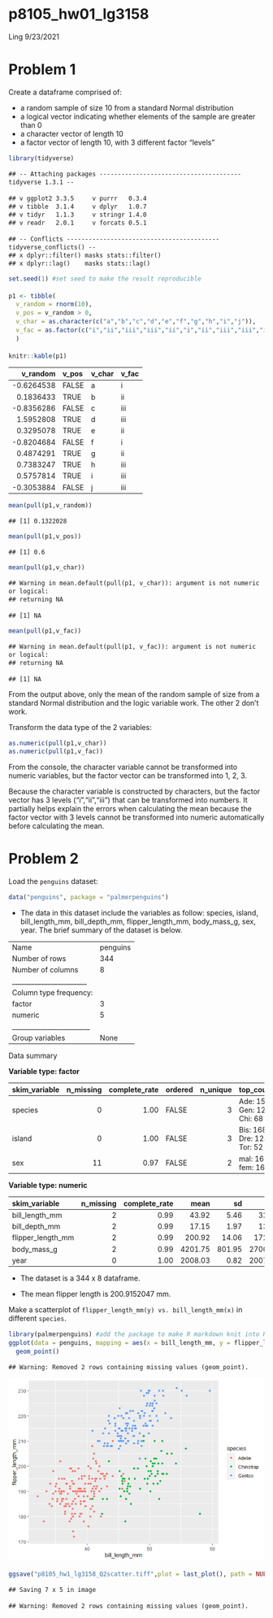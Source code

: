 p8105\_hw01\_lg3158
================
Ling
9/23/2021

# Problem 1

Create a dataframe comprised of:

-   a random sample of size 10 from a standard Normal distribution
-   a logical vector indicating whether elements of the sample are
    greater than 0
-   a character vector of length 10
-   a factor vector of length 10, with 3 different factor “levels”

``` r
library(tidyverse)
```

    ## -- Attaching packages --------------------------------------- tidyverse 1.3.1 --

    ## v ggplot2 3.3.5     v purrr   0.3.4
    ## v tibble  3.1.4     v dplyr   1.0.7
    ## v tidyr   1.1.3     v stringr 1.4.0
    ## v readr   2.0.1     v forcats 0.5.1

    ## -- Conflicts ------------------------------------------ tidyverse_conflicts() --
    ## x dplyr::filter() masks stats::filter()
    ## x dplyr::lag()    masks stats::lag()

``` r
set.seed(1) #set seed to make the result reproducible

p1 <- tibble(
  v_random = rnorm(10),
  v_pos = v_random > 0,
  v_char = as.character(c("a","b","c","d","e","f","g","h","i","j")),
  v_fac = as.factor(c("i","ii","iii","iii","ii","i","ii","iii","iii","iii"))
  )

knitr::kable(p1)
```

|  v\_random | v\_pos | v\_char | v\_fac |
|-----------:|:-------|:--------|:-------|
| -0.6264538 | FALSE  | a       | i      |
|  0.1836433 | TRUE   | b       | ii     |
| -0.8356286 | FALSE  | c       | iii    |
|  1.5952808 | TRUE   | d       | iii    |
|  0.3295078 | TRUE   | e       | ii     |
| -0.8204684 | FALSE  | f       | i      |
|  0.4874291 | TRUE   | g       | ii     |
|  0.7383247 | TRUE   | h       | iii    |
|  0.5757814 | TRUE   | i       | iii    |
| -0.3053884 | FALSE  | j       | iii    |

``` r
mean(pull(p1,v_random))
```

    ## [1] 0.1322028

``` r
mean(pull(p1,v_pos))
```

    ## [1] 0.6

``` r
mean(pull(p1,v_char))
```

    ## Warning in mean.default(pull(p1, v_char)): argument is not numeric or logical:
    ## returning NA

    ## [1] NA

``` r
mean(pull(p1,v_fac))
```

    ## Warning in mean.default(pull(p1, v_fac)): argument is not numeric or logical:
    ## returning NA

    ## [1] NA

From the output above, only the mean of the random sample of size from a
standard Normal distribution and the logic variable work. The other 2
don’t work.

Transform the data type of the 2 variables:

``` r
as.numeric(pull(p1,v_char))
as.numeric(pull(p1,v_fac))
```

From the console, the character variable cannot be transformed into
numeric variables, but the factor vector can be transformed into 1, 2,
3.

Because the character variable is constructed by characters, but the
factor vector has 3 levels (“i”,“ii”,“iii”) that can be transformed into
numbers. It partially helps explain the errors when calculating the mean
because the factor vector with 3 levels cannot be transformed into
numeric automatically before calculating the mean.

# Problem 2

Load the `penguins` dataset:

``` r
data("penguins", package = "palmerpenguins")
```

-   The data in this dataset include the variables as follow: species,
    island, bill\_length\_mm, bill\_depth\_mm, flipper\_length\_mm,
    body\_mass\_g, sex, year. The brief summary of the dataset is below.

|                                                  |          |
|:-------------------------------------------------|:---------|
| Name                                             | penguins |
| Number of rows                                   | 344      |
| Number of columns                                | 8        |
| \_\_\_\_\_\_\_\_\_\_\_\_\_\_\_\_\_\_\_\_\_\_\_   |          |
| Column type frequency:                           |          |
| factor                                           | 3        |
| numeric                                          | 5        |
| \_\_\_\_\_\_\_\_\_\_\_\_\_\_\_\_\_\_\_\_\_\_\_\_ |          |
| Group variables                                  | None     |

Data summary

**Variable type: factor**

| skim\_variable | n\_missing | complete\_rate | ordered | n\_unique | top\_counts                 |
|:---------------|-----------:|---------------:|:--------|----------:|:----------------------------|
| species        |          0 |           1.00 | FALSE   |         3 | Ade: 152, Gen: 124, Chi: 68 |
| island         |          0 |           1.00 | FALSE   |         3 | Bis: 168, Dre: 124, Tor: 52 |
| sex            |         11 |           0.97 | FALSE   |         2 | mal: 168, fem: 165          |

**Variable type: numeric**

| skim\_variable      | n\_missing | complete\_rate |    mean |     sd |     p0 |     p25 |     p50 |    p75 |   p100 | hist  |
|:--------------------|-----------:|---------------:|--------:|-------:|-------:|--------:|--------:|-------:|-------:|:------|
| bill\_length\_mm    |          2 |           0.99 |   43.92 |   5.46 |   32.1 |   39.23 |   44.45 |   48.5 |   59.6 | ▃▇▇▆▁ |
| bill\_depth\_mm     |          2 |           0.99 |   17.15 |   1.97 |   13.1 |   15.60 |   17.30 |   18.7 |   21.5 | ▅▅▇▇▂ |
| flipper\_length\_mm |          2 |           0.99 |  200.92 |  14.06 |  172.0 |  190.00 |  197.00 |  213.0 |  231.0 | ▂▇▃▅▂ |
| body\_mass\_g       |          2 |           0.99 | 4201.75 | 801.95 | 2700.0 | 3550.00 | 4050.00 | 4750.0 | 6300.0 | ▃▇▆▃▂ |
| year                |          0 |           1.00 | 2008.03 |   0.82 | 2007.0 | 2007.00 | 2008.00 | 2009.0 | 2009.0 | ▇▁▇▁▇ |

-   The dataset is a 344 x 8 dataframe.

-   The mean flipper length is 200.9152047 mm.

Make a scatterplot of `flipper_length_mm(y) vs. bill_length_mm(x)` in
different `species`.

``` r
library(palmerpenguins) #add the package to make R markdown knit into Html
ggplot(data = penguins, mapping = aes(x = bill_length_mm, y = flipper_length_mm, color = species)) +
  geom_point()
```

    ## Warning: Removed 2 rows containing missing values (geom_point).

![](p8105_hw1_lg3158_files/figure-gfm/Problem%202-scatterplot-1.png)<!-- -->

``` r
ggsave("p8105_hw1_lg3158_Q2scatter.tiff",plot = last_plot(), path = NULL)
```

    ## Saving 7 x 5 in image

    ## Warning: Removed 2 rows containing missing values (geom_point).
